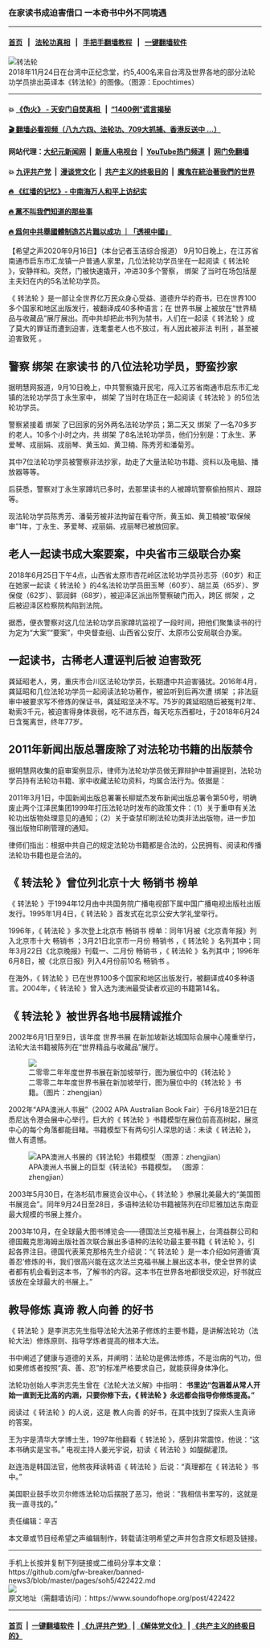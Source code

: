 ### 在家读书成迫害借口  一本奇书中外不同境遇
------------------------

#### [首页](https://github.com/gfw-breaker/banned-news3/blob/master/README.md) &nbsp;&nbsp;|&nbsp;&nbsp; [法轮功真相](https://github.com/begood0513/basic/blob/master/README.md)  &nbsp;&nbsp;|&nbsp;&nbsp; [手把手翻墙教程](https://github.com/gfw-breaker/guides/wiki)  &nbsp;&nbsp;|&nbsp;&nbsp; [一键翻墙软件](https://github.com/gfw-breaker/nogfw/blob/master/README.md)  



<div><img alt="转法轮" src="https://img.soundofhope.org/2020-09/1811271224172384-600x400-1600274249330.jpg"/>
<br/><figcaption class="caption">
 2018年11月24日在台湾中正纪念堂，约5,400名来自台湾及世界各地的部分法轮功学员排出英译本《转法轮》的图像。（图源：Epochtimes）
</figcaption></div><hr/>

#### 💥 [《伪火》 - 天安门自焚真相 ](http://158.247.195.190:10000/videos/blog/weihuo.html)&nbsp; |&nbsp; [“1400例”谎言揭秘  ](http://158.247.195.190:10000/videos/blog/jiexi1400.html)

#### [ 🎬  翻墙必看视频（八九六四、法轮功、709大抓捕、香港反送中 ...）](https://github.com/gfw-breaker/links/blob/master/banned.md)

#### 网站代理：[大纪元新闻网](http://158.247.195.190:10080/gb/) &nbsp;|&nbsp; [新唐人电视台](http://158.247.195.190:8808/gb/)  &nbsp;|&nbsp; [YouTube热门频道](http://158.247.195.190/youtube.html) &nbsp;|&nbsp; [网门免翻墙](http://158.247.195.190:11000/show.aspx?name=ogHome)

#### 💥 [九评共产党](http://158.247.195.190:10000/videos/res/jiuping/)&nbsp; |&nbsp; [漫谈党文化](http://158.247.195.190:10000/videos/res/mtdwh/)&nbsp; |&nbsp; [共产主义的终极目的](http://158.247.195.190:10000/videos/res/zjmd/)&nbsp; |&nbsp; [魔鬼在統治著我們的世界](http://158.247.195.190:10000/videos/res/TheSpecter/)  

#### [ 🔥  《红墙的记忆》- 中南海万人和平上访纪实](http://158.247.195.190:10000/videos/news/../legend/index.html)

#### [ 🔥  黨不叫我們知道的那些事](http://158.247.195.190:10000/videos/news/truth02.html)

#### [ 🔥  爲何中共舉國體制造芯片難以成功 ｜「透視中國」](http://158.247.195.190:10000/videos/news/don03.html)

<div><div class="Content__Wrapper sc-1bvya0-0 grZQxZ">
 <p class="meta-top">
  <span class="meta">
   【希望之声2020年9月16日】（本台记者玉洁综合报道）
  </span>
  9月10日晚上，在江苏省南通市启东市汇龙镇一户普通人家里，几位法轮功学员坐在一起阅读《
  <ok href="/term/4799">
   转法轮
  </ok>
  》，安静祥和。突然，门被快速撬开，冲进30多个警察，
  <ok href="/term/14138">
   绑架
  </ok>
  了当时在场包括屋主夫妇在内的5名法轮功学员。
 </p>
 <p>
  《
  <ok href="/term/4799">
   转法轮
  </ok>
  》是一部让全世界亿万民众身心受益、道德升华的奇书，已在世界100多个国家和地区出版发行，被翻译成40多种语言；在
  <ok href="/term/376837">
   世界书展
  </ok>
  上被放在“世界精品与收藏品”展厅展出。而中共却把此书列为禁书，人们在一起读《
  <ok href="/term/4799">
   转法轮
  </ok>
  》成了莫大的罪证而遭到迫害，连耄耋老人也不放过，有人因此被非法
  <ok href="/term/17339">
   判刑
  </ok>
  ，甚至被
  <ok href="/term/68830">
   迫害致死
  </ok>
  。
 </p>
 <h2>
  警察
  <ok href="/term/14138">
   绑架
  </ok>
  <ok href="/term/376831">
   在家读书
  </ok>
  的八位法轮功学员，野蛮抄家
 </h2>
 <p>
  据明慧网报道，9月10日晚上，中共警察撬开民宅，闯入江苏省南通市启东市汇龙镇的法轮功学员丁永生家中，
  <ok href="/term/14138">
   绑架
  </ok>
  了当时在场正在一起阅读《
  <ok href="/term/4799">
   转法轮
  </ok>
  》的5位法轮功学员。
 </p>
 <div class="AD_Embed__Wrap-sc-1xslmin-0 igMuqX module desktop">
  <div>
  </div>
 </div>
 <p>
  警察紧接着
  <ok href="/term/14138">
   绑架
  </ok>
  了已回家的另外两名法轮功学员；第二天又
  <ok href="/term/14138">
   绑架
  </ok>
  了一名70多岁的老人。10多个小时之内，共
  <ok href="/term/14138">
   绑架
  </ok>
  了8名法轮功学员，他们分别是：丁永生、茅爱琴、戎丽娟、戎丽琴、黄玉如、黄卫楠、陈秀芳和潘菊芳。
 </p>
 <p>
  其中7位法轮功学员被警察非法抄家，劫走了大量法轮功书籍、资料以及电脑、播放器等等。
 </p>
 <p>
  后获悉，警察对丁永生家蹲坑已多时，去那里读书的人被蹲坑警察偷拍照片、跟踪等。
 </p>
 <p>
  现法轮功学员陈秀芳、潘菊芳被非法拘留在看守所，黄玉如、黄卫楠被“取保候审”1年，丁永生、茅爱琴、戎丽娟、戎丽琴已被放回家。
 </p>
 <h2>
  老人一起读书成大案要案，中央省市三级联合办案
 </h2>
 <p>
  2018年6月25日下午4点，山西省太原市杏花岭区法轮功学员孙志芬（60岁）和正在她家一起读《
  <ok href="/term/4799">
   转法轮
  </ok>
  》的4名法轮功学员田玉琴（60岁）、胡兰英（65岁）、罗保俊（62岁）、郭润鲜（68岁），被迎泽区派出所警察破门而入，跨区
  <ok href="/term/14138">
   绑架
  </ok>
  ，之后被迎泽区检察院构陷到法院。
 </p>
 <p>
  据悉，便衣警察对这几位法轮功学员家蹲坑监视了一段时间，把他们聚集读书的行为定为“大案”“要案”，中央督查组、山西省公安厅、太原市公安局联合办案。
 </p>
 <h2>
  一起读书，古稀老人遭诬判后被
  <ok href="/term/68830">
   迫害致死
  </ok>
 </h2>
 <p>
  龚延昭老人，男，重庆市合川区法轮功学员，长期遭中共迫害骚扰。2016年4月，龚延昭和几位法轮功学员一起阅读法轮功著作，被监听到后再次遭
  <ok href="/term/14138">
   绑架
  </ok>
  ；非法庭审中被要求写不修炼的保证书，龚延昭坚决不写。75岁的龚延昭随后被冤判2年、勒索3千元，被迫害得身体衰弱，吃不进东西，每天吃东西都吐，于2018年6月24日含冤离世，终年77岁。
 </p>
 <h2>
  2011年新闻出版总署废除了对法轮功书籍的出版禁令
 </h2>
 <p>
  据明慧网收集的庭审案例显示，律师为法轮功学员做无罪辩护中普遍提到，法轮功学员持有法轮功书籍、家中收藏法轮功资料，均属合法行为。依据是：
 </p>
 <p>
  2011年3月1日，中国新闻出版总署署长柳斌杰发布新闻出版总署令第50号，明确废止两个江泽民集团1999年打压法轮功时发布的政策文件：（1）关于重申有关法轮功出版物处理意见的通知；（2）关于查禁印刷法轮功类非法出版物，进一步加强出版物印刷管理的通知。
 </p>
 <p>
  律师们指出：根据中共自己的规定法轮功书籍都是合法的，公民拥有、阅读和传播法轮功书籍也是合法的。
 </p>
 <h2>
  《
  <ok href="/term/4799">
   转法轮
  </ok>
  》曾位列北京十大
  <ok href="/term/5502">
   畅销书
  </ok>
  榜单
 </h2>
 <p>
  《
  <ok href="/term/4799">
   转法轮
  </ok>
  》于1994年12月由中共国务院广播电视部下属中国广播电视出版社出版发行。1995年1月4日，《
  <ok href="/term/4799">
   转法轮
  </ok>
  》首发式在北京公安大学礼堂举行。
 </p>
 <p>
  1996年，《
  <ok href="/term/4799">
   转法轮
  </ok>
  》多次登上北京市
  <ok href="/term/5502">
   畅销书
  </ok>
  榜单：同年1月被《北京青年报》列入北京市十大
  <ok href="/term/5502">
   畅销书
  </ok>
  ；3月21日北京市一月份
  <ok href="/term/5502">
   畅销书
  </ok>
  ，《
  <ok href="/term/4799">
   转法轮
  </ok>
  》名列其中；同年3月22日《北京晚报》刊载一、二月份
  <ok href="/term/5502">
   畅销书
  </ok>
  ，《
  <ok href="/term/4799">
   转法轮
  </ok>
  》名列其中；1996年6月8日，被《北京日报》列入4月份前10名
  <ok href="/term/5502">
   畅销书
  </ok>
  。
 </p>
 <p>
  在海外，《
  <ok href="/term/4799">
   转法轮
  </ok>
  》已在世界100多个国家和地区出版发行，被翻译成40多种语言。2004年，《
  <ok href="/term/4799">
   转法轮
  </ok>
  》曾入选为澳洲最受读者欢迎的书籍第14名。
 </p>
 <h2>
  《
  <ok href="/term/4799">
   转法轮
  </ok>
  》被世界各地书展精诚推介
 </h2>
 <p>
  2002年6月1日至9日，该年度
  <ok href="/term/376837">
   世界书展
  </ok>
  在新加坡新达城国际会展中心隆重举行，法轮大法书籍被陈列在“世界精品与收藏品”展厅。
 </p>
 <figure class="OImage__StyledFigure-sc-1lfley0-0 hHSfVg">
  <img alt="二零零二年年度世界书展在新加坡举行，图为展位中的《转法轮 》" src="https://img.soundofhope.org/2020-09/2009_5_20_905201127361944-1600273609933.jpg"/>
  <br/><figcaption>
   二零零二年年度世界书展在新加坡举行，图为展位中的《转法轮 》书籍。（图片：zhengjian）
  </figcaption>
 </figure>
 <p>
  2002年“APA澳洲人书展”（2002 APA Australian Book Fair）于6月18至21日在悉尼达令港会展中心举行。巨大的《
  <ok href="/term/4799">
   转法轮
  </ok>
  》书籍模型在展位前高高树起，展览中心的每个角落都能目睹。书籍模型下有两句引人深思的话：未读《
  <ok href="/term/4799">
   转法轮
  </ok>
  》，做人有遗憾。
 </p>
 <figure class="OImage__StyledFigure-sc-1lfley0-0 hHSfVg">
  <img alt="APA澳洲人书展的《转法轮》书籍模型 （图源：zhengjian）" src="https://img.soundofhope.org/2020-09/2009_5_20_905201127371944-1600273746584.jpg"/>
  <br/><figcaption>
   APA澳洲人书展上的巨型《转法轮》书籍模型。 （图源：zhengjian）
  </figcaption>
 </figure>
 <p>
  2003年5月30日，在洛杉矶市展览会议中心，《
  <ok href="/term/4799">
   转法轮
  </ok>
  》参展北美最大的“美国图书展览会”。同年9月24日至28日，多语种法轮功书籍被陈列在印尼雅加达东南亚最大规模的书展上推介。
 </p>
 <p>
  2003年10月，在全球最大图书博览会——德国法兰克福书展上，台湾益群公司和德国戴克思海姆出版社首次联合展出多语种的法轮功最主要书籍《
  <ok href="/term/4799">
   转法轮
  </ok>
  》，引起各界注目。德国代表莱克那格先生介绍说：“《
  <ok href="/term/4799">
   转法轮
  </ok>
  》是一本介绍如何遵循‘真善忍’修炼的书，我们很高兴能在这次法兰克福书展上展出这本书，使全世界的读者都有机会看到这本书，了解书的内容。这本书在世界各地都很受欢迎，好书就应该放在全球最大的书展上。”
 </p>
 <h2>
  <ok href="/term/376840">
   教导修炼
  </ok>
  真谛
  <ok href="/term/376843">
   教人向善
  </ok>
  的好书
 </h2>
 <p>
  《
  <ok href="/term/4799">
   转法轮
  </ok>
  》是李洪志先生指导法轮大法弟子修炼的主要书籍，是讲解法轮功（法轮大法）修炼原则、指导学炼者提高的根本大法。
 </p>
 <div class="AD_Embed__Wrap-sc-1xslmin-0 igMuqX module desktop">
  <div>
  </div>
 </div>
 <p>
  书中阐述了健康与道德的关系，并阐明：法轮功是佛法修炼，不是治病的气功，但如果修炼者按照“真、善、忍”的标准严格要求自己，就能获得身体净化。
 </p>
 <p>
  法轮功创始人李洪志先生曾在《法轮大法义解》中指明：
  <strong>
   书里边“包涵着从常人开始一直到无比高的内涵，只要你修下去，《
   <ok href="/term/4799">
    转法轮
   </ok>
   》永远都会指导你修炼提高。”
  </strong>
 </p>
 <p>
  阅读过《
  <ok href="/term/4799">
   转法轮
  </ok>
  》的人说，这是
  <ok href="/term/376843">
   教人向善
  </ok>
  的好书，在其中找到了探索人生真谛的答案。
 </p>
 <p>
  王为宇是清华大学博士生，1997年他翻看《
  <ok href="/term/4799">
   转法轮
  </ok>
  》，感到非常震惊，他说：“这本书确实是宝书。” 电视主持人姜光宇说，初读《
  <ok href="/term/4799">
   转法轮
  </ok>
  》如醍醐灌顶。
 </p>
 <p>
  赵连浩是韩国法官，他熬夜拜读韩语《
  <ok href="/term/4799">
   转法轮
  </ok>
  》后说：“真理都在《
  <ok href="/term/4799">
   转法轮
  </ok>
  》书中。”
 </p>
 <p>
  美国职业鼓手坎贝尔修炼法轮功后摆脱了恶习，他说：“我相信书里写的，这就是我一直寻找的。”
 </p>
 <p class="meta-btm">
  责任编辑：辛吉
 </p>
 <p class="meta-btm">
  本文章或节目经希望之声编辑制作，转载请注明希望之声并包含原文标题及链接。
 </p>
</div>
</div>
<hr/>
手机上长按并复制下列链接或二维码分享本文章：<br/>
https://github.com/gfw-breaker/banned-news3/blob/master/pages/soh5/422422.md <br/>
<a href='https://github.com/gfw-breaker/banned-news3/blob/master/pages/soh5/422422.md'><img src='https://github.com/gfw-breaker/banned-news3/blob/master/pages/soh5/422422.md.png'/></a> <br/>
原文地址（需翻墙访问）：https://www.soundofhope.org/post/422422


------------------------
#### [首页](https://github.com/gfw-breaker/banned-news3/blob/master/README.md) &nbsp;|&nbsp; [一键翻墙软件](https://github.com/gfw-breaker/nogfw/blob/master/README.md) &nbsp;| [《九评共产党》](https://github.com/gfw-breaker/9ping.md/blob/master/README.md#九评之一评共产党是什么) | [《解体党文化》](https://github.com/gfw-breaker/jtdwh.md/blob/master/README.md) | [《共产主义的终极目的》](https://github.com/gfw-breaker/gczydzjmd.md/blob/master/README.md)


<img src='http://gfw-breaker.win/banned-news3/pages/soh5/422422.md' width='0px' height='0px'/>